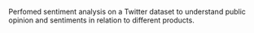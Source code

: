 Perfomed sentiment analysis on a Twitter dataset to understand public opinion and sentiments in relation to different products.
